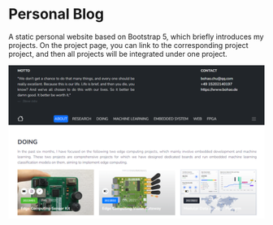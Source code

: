 # Personal Blog
A static personal website based on Bootstrap 5, which briefly introduces my projects. On the project page, you can link to the corresponding project project, and then all projects will be integrated under one project.

![](src/assets/img/blog/title2.png)